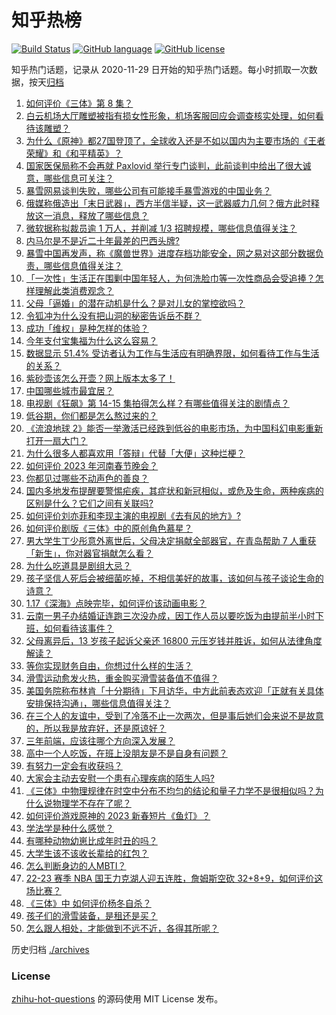 # 知乎热榜
[![Build Status](https://github.com/ToWeLong/zhihu-hot-questions/workflows/CI/badge.svg)](https://github.com/ToWeLong/zhihu-hot-questions/actions)
[![GitHub language](https://img.shields.io/badge/language-golang-orange.svg)](https://golang.org/)
[![GitHub license](https://img.shields.io/github/license/ToWeLong/zhihu-hot-questions)](https://github.com/ToWeLong/zhihu-hot-questions/blob/main/LICENSE)

知乎热门话题，记录从 2020-11-29 日开始的知乎热门话题。每小时抓取一次数据，按天[归档](./archives)

<!-- BEGIN -->

1. [如何评价《三体》第 8 集？](https://www.zhihu.com/question/579254626)
1. [白云机场大厅雕塑被指有损女性形象，机场客服回应会调查核实处理，如何看待该雕塑？](https://www.zhihu.com/question/579403253)
1. [为什么《原神》都27国登顶了，全球收入还是不如以国内为主要市场的《王者荣耀》和《和平精英》？](https://www.zhihu.com/question/579334271)
1. [国家医保局称不会再就 Paxlovid 举行专门谈判，此前谈判中给出了很大诚意，哪些信息可关注？](https://www.zhihu.com/question/579453750)
1. [暴雪网易谈判失败，哪些公司有可能接手暴雪游戏的中国业务？](https://www.zhihu.com/question/579404067)
1. [俄媒称俄造出「末日武器」，西方半信半疑，这一武器威力几何？俄方此时释放这一消息，释放了哪些信息？](https://www.zhihu.com/question/579378057)
1. [微软据称拟裁员逾 1 万人，并削减 1/3 招聘规模，哪些信息值得关注？](https://www.zhihu.com/question/579319650)
1. [内马尔是不是近二十年最差的巴西头牌?](https://www.zhihu.com/question/579022285)
1. [暴雪中国再发声，称《魔兽世界》进度存档功能安全，网之易对这部分数据负责，哪些信息值得关注？](https://www.zhihu.com/question/579615063)
1. [「一次性」生活正在围剿中国年轻人，为何洗脸巾等一次性商品会受追捧？怎样理解此类消费观念？](https://www.zhihu.com/question/579603503)
1. [父母「逼婚」的潜在动机是什么？是对儿女的掌控欲吗？](https://www.zhihu.com/question/579067085)
1. [令狐冲为什么没有把山洞的秘密告诉岳不群？](https://www.zhihu.com/question/48125731)
1. [成功「维权」是种怎样的体验？](https://www.zhihu.com/question/550942539)
1. [今年支付宝集福为什么这么容易？](https://www.zhihu.com/question/514203060)
1. [数据显示 51.4% 受访者认为工作与生活应有明确界限，如何看待工作与生活的关系？](https://www.zhihu.com/question/579610664)
1. [紫砂壶该怎么开壶？网上版本太多了！](https://www.zhihu.com/question/38945578)
1. [中国哪些城市最宜居？](https://www.zhihu.com/question/53421801)
1. [电视剧《狂飙》第 14-15 集拍得怎么样？有哪些值得关注的剧情点？](https://www.zhihu.com/question/579625609)
1. [低谷期，你们都是怎么熬过来的？](https://www.zhihu.com/question/574503382)
1. [《流浪地球 2》能否一举激活已经跌到低谷的电影市场，为中国科幻电影重新打开一扇大门？](https://www.zhihu.com/question/579247002)
1. [为什么很多人都喜欢用「答辩」代替「大便」这种烂梗？](https://www.zhihu.com/question/579004309)
1. [如何评价 2023 年河南春节晚会？](https://www.zhihu.com/question/579627291)
1. [你都见过哪些不动声色的善良？](https://www.zhihu.com/question/537980991)
1. [国内多地发布提醒要警惕疟疾，其症状和新冠相似，或危及生命，两种疾病的区别是什么？它们之间有关联吗?](https://www.zhihu.com/question/579378162)
1. [如何评价刘亦菲和李现主演的电视剧《去有风的地方》?](https://www.zhihu.com/question/578496724)
1. [如何评价剧版《三体》中的原创角色慕星？](https://www.zhihu.com/question/579086916)
1. [男大学生丁少彤意外离世后，父母决定捐献全部器官，在青岛帮助 7 人重获「新生」，你对器官捐献怎么看？](https://www.zhihu.com/question/579242177)
1. [为什么吃道具是剧组大忌？](https://www.zhihu.com/question/47907880)
1. [孩子坚信人死后会被细菌吃掉，不相信美好的故事，该如何与孩子谈论生命的诗意？](https://www.zhihu.com/question/522395204)
1. [1.17《深海》点映完毕，如何评价该动画电影？](https://www.zhihu.com/question/579280569)
1. [云南一男子办结婚证连跑三次没办成，因工作人员以要吃饭为由提前半小时下班，如何看待该事件？](https://www.zhihu.com/question/579343400)
1. [父母离异后，13 岁孩子起诉父亲还 16800 元压岁钱并胜诉，如何从法律角度解读？](https://www.zhihu.com/question/579526428)
1. [等你实现财务自由，你想过什么样的生活？](https://www.zhihu.com/question/575468021)
1. [滑雪运动愈发火热，重金购买滑雪装备值不值得？](https://www.zhihu.com/question/576970681)
1. [美国务院称布林肯「十分期待」下月访华，中方此前表态欢迎「正就有关具体安排保持沟通」，哪些信息值得关注？](https://www.zhihu.com/question/579542828)
1. [在三个人的友谊中，受到了冷落不止一次两次，但是事后她们会来说不是故意的，所以我是放弃好，还是原谅好？](https://www.zhihu.com/question/569614487)
1. [三年前端，应该往哪个方向深入发展？](https://www.zhihu.com/question/520908622)
1. [高中一个人吃饭，在班上没朋友是不是自身有问题？](https://www.zhihu.com/question/579024149)
1. [有努力一定会有收获吗？](https://www.zhihu.com/question/578338101)
1. [大家会主动去安慰一个患有心理疾病的陌生人吗?](https://www.zhihu.com/question/579605768)
1. [《三体》中物理规律在时空中分布不均匀的结论和量子力学不是很相似吗？为什么说物理学不存在了呢？](https://www.zhihu.com/question/33178197)
1. [如何评价游戏原神的 2023 新春短片《鱼灯》？](https://www.zhihu.com/question/579623120)
1. [学法学是种什么感觉？](https://www.zhihu.com/question/266710802)
1. [有哪种动物幼崽比成年时丑的吗？](https://www.zhihu.com/question/579030261)
1. [大学生该不该收长辈给的红包？](https://www.zhihu.com/question/578503833)
1. [怎么判断身边的人MBTI？](https://www.zhihu.com/question/430599997)
1. [22-23 赛季 NBA 国王力克湖人迎五连胜，詹姆斯空砍 32+8+9，如何评价这场比赛？](https://www.zhihu.com/question/579548942)
1. [《三体》中 如何评价杨冬自杀？](https://www.zhihu.com/question/302992033)
1. [孩子们的滑雪装备，是租还是买？](https://www.zhihu.com/question/576970321)
1. [怎么跟人相处，才能做到不远不近，各得其所呢？](https://www.zhihu.com/question/23593694)

<!-- END -->

历史归档 [./archives](./archives)


### License
[zhihu-hot-questions](https://github.com/towelong/zhihu-hot-questions) 的源码使用 MIT License 发布。